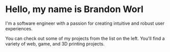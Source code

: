 ---
---

<div class="landing">
  <h1>Hello, my name is Brandon Worl</h1>

  <p>I'm a software engineer with a passion for creating intuitive and robust user experiences.</p>

  <p>You can check out some of my projects from the list on the left. You'll find a variety of web, game, and 3D printing projects.</p>
</div>
